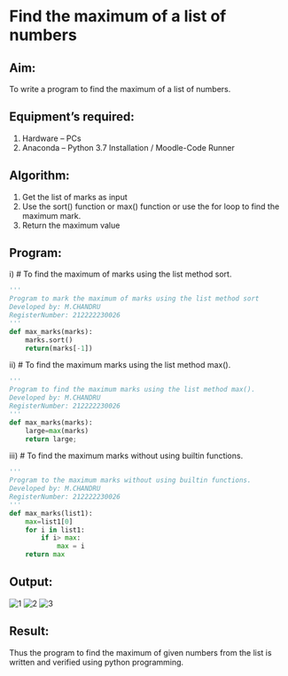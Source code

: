 # Find the maximum of a list of numbers
## Aim:
To write a program to find the maximum of a list of numbers.
## Equipment’s required:
1.	Hardware – PCs
2.	Anaconda – Python 3.7 Installation / Moodle-Code Runner
## Algorithm:
1.	Get the list of marks as input
2.	Use the sort() function or max() function or use the for loop to find the maximum mark.
3.	Return the maximum value
## Program:

i)	# To find the maximum of marks using the list method sort.
```Python
''' 
Program to mark the maximum of marks using the list method sort
Developed by: M.CHANDRU
RegisterNumber: 212222230026
'''
def max_marks(marks):
    marks.sort()
    return(marks[-1])

```

ii)	# To find the maximum marks using the list method max().
```Python
''' 
Program to find the maximum marks using the list method max().
Developed by: M.CHANDRU
RegisterNumber: 212222230026
'''
def max_marks(marks):
    large=max(marks)
    return large;

```

iii) # To find the maximum marks without using builtin functions.
```Python
''' 
Program to the maximum marks without using builtin functions.
Developed by: M.CHANDRU
RegisterNumber: 212222230026
'''
def max_marks(list1):
    max=list1[0]
    for i in list1:
        if i> max:
            max = i
    return max

```

## Output:
![1](https://user-images.githubusercontent.com/119393023/235291939-aea8c014-60ad-47b6-81a6-225c5526278f.png)
![2](https://user-images.githubusercontent.com/119393023/235291971-e138845b-96fa-46f3-9030-7cc4f099d791.png)
![3](https://user-images.githubusercontent.com/119393023/235292343-d208e339-f686-4642-8c37-86a69bc99543.png)


## Result:
Thus the program to find the maximum of given numbers from the list is written and verified using python programming.
